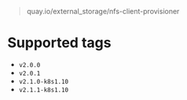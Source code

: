 > quay.io/external_storage/nfs-client-provisioner

# Supported tags
- `v2.0.0`
- `v2.0.1`
- `v2.1.0-k8s1.10`
- `v2.1.1-k8s1.10`